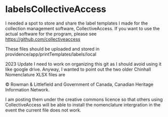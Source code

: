 # labelsCollectiveAccess

I needed a spot to store and share the label templates I made for the collection management software, CollectiveAccess. If you want to use the actual software for
the program, please see https://github.com/collectiveaccess 

These files should be uploaded and stored in providence/app/printTemplates/labels/local

2023 Update
I need to work on organizing this git as I should avoid using it like google drive. Anyway, I wanted to point out the two older Chinhall Nomenclature XLSX files are 

© Rowman & Littlefield and Government of Canada, Canadian Heritage Information Network.

I am posting them under the creative commons licence so that others using CollectiveAccess will be able to install the nomenclature intergration in the event the current file does not work. 
